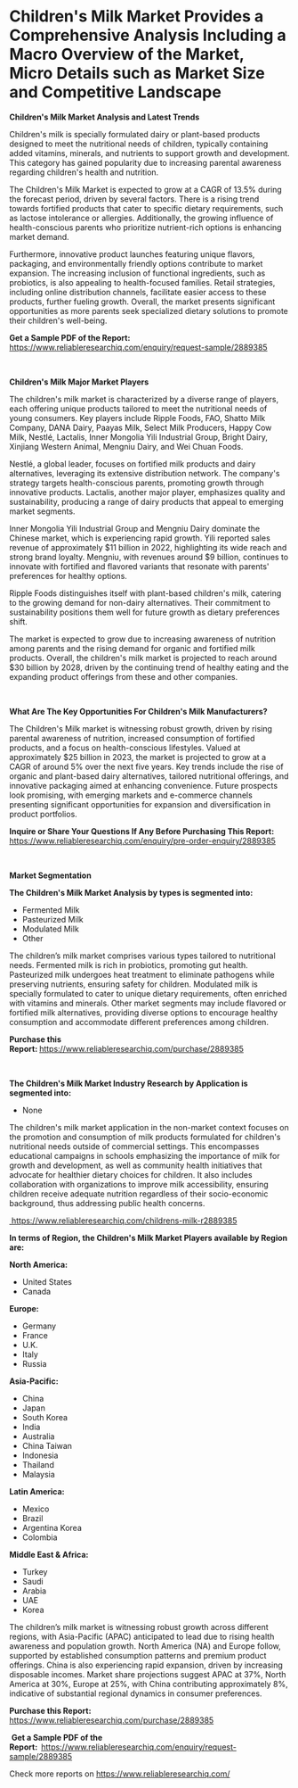 <p><h1>Children's Milk Market Provides a Comprehensive Analysis Including a Macro Overview of the Market, Micro Details such as Market Size and Competitive Landscape</h1></p><p><strong>Children's Milk Market Analysis and Latest Trends</strong></p>
<p><p>Children's milk is specially formulated dairy or plant-based products designed to meet the nutritional needs of children, typically containing added vitamins, minerals, and nutrients to support growth and development. This category has gained popularity due to increasing parental awareness regarding children's health and nutrition.</p><p>The Children's Milk Market is expected to grow at a CAGR of 13.5% during the forecast period, driven by several factors. There is a rising trend towards fortified products that cater to specific dietary requirements, such as lactose intolerance or allergies. Additionally, the growing influence of health-conscious parents who prioritize nutrient-rich options is enhancing market demand.  </p><p>Furthermore, innovative product launches featuring unique flavors, packaging, and environmentally friendly options contribute to market expansion. The increasing inclusion of functional ingredients, such as probiotics, is also appealing to health-focused families. Retail strategies, including online distribution channels, facilitate easier access to these products, further fueling growth. Overall, the market presents significant opportunities as more parents seek specialized dietary solutions to promote their children's well-being.</p></p>
<p><strong>Get a Sample PDF of the Report:&nbsp;</strong> <a href="https://www.reliableresearchiq.com/enquiry/request-sample/2889385?utm_campaign=2727&utm_medium=2&utm_source=Github&utm_content=ia&utm_term=14032025&utm_id=childrens-milk">https://www.reliableresearchiq.com/enquiry/request-sample/2889385</a></p>
<p>&nbsp;</p>
<p><strong>Children's Milk Major Market Players</strong></p>
<p><p>The children's milk market is characterized by a diverse range of players, each offering unique products tailored to meet the nutritional needs of young consumers. Key players include Ripple Foods, FAO, Shatto Milk Company, DANA Dairy, Paayas Milk, Select Milk Producers, Happy Cow Milk, Nestlé, Lactalis, Inner Mongolia Yili Industrial Group, Bright Dairy, Xinjiang Western Animal, Mengniu Dairy, and Wei Chuan Foods.</p><p>Nestlé, a global leader, focuses on fortified milk products and dairy alternatives, leveraging its extensive distribution network. The company's strategy targets health-conscious parents, promoting growth through innovative products. Lactalis, another major player, emphasizes quality and sustainability, producing a range of dairy products that appeal to emerging market segments.</p><p>Inner Mongolia Yili Industrial Group and Mengniu Dairy dominate the Chinese market, which is experiencing rapid growth. Yili reported sales revenue of approximately $11 billion in 2022, highlighting its wide reach and strong brand loyalty. Mengniu, with revenues around $9 billion, continues to innovate with fortified and flavored variants that resonate with parents' preferences for healthy options.</p><p>Ripple Foods distinguishes itself with plant-based children's milk, catering to the growing demand for non-dairy alternatives. Their commitment to sustainability positions them well for future growth as dietary preferences shift.</p><p>The market is expected to grow due to increasing awareness of nutrition among parents and the rising demand for organic and fortified milk products. Overall, the children's milk market is projected to reach around $30 billion by 2028, driven by the continuing trend of healthy eating and the expanding product offerings from these and other companies.</p></p>
<p>&nbsp;</p>
<p><strong>What Are The Key Opportunities For Children's Milk Manufacturers?</strong></p>
<p><p>The Children's Milk market is witnessing robust growth, driven by rising parental awareness of nutrition, increased consumption of fortified products, and a focus on health-conscious lifestyles. Valued at approximately $25 billion in 2023, the market is projected to grow at a CAGR of around 5% over the next five years. Key trends include the rise of organic and plant-based dairy alternatives, tailored nutritional offerings, and innovative packaging aimed at enhancing convenience. Future prospects look promising, with emerging markets and e-commerce channels presenting significant opportunities for expansion and diversification in product portfolios.</p></p>
<p><strong>Inquire or Share Your Questions If Any Before Purchasing This Report:</strong> <a href="https://www.reliableresearchiq.com/enquiry/pre-order-enquiry/2889385?utm_campaign=2727&utm_medium=2&utm_source=Github&utm_content=ia&utm_term=14032025&utm_id=childrens-milk">https://www.reliableresearchiq.com/enquiry/pre-order-enquiry/2889385</a></p>
<p>&nbsp;</p>
<p><strong>Market Segmentation</strong></p>
<p><strong>The Children's Milk Market Analysis by types is segmented into:</strong></p>
<p><ul><li>Fermented Milk</li><li>Pasteurized Milk</li><li>Modulated Milk</li><li>Other</li></ul></p>
<p><p>The children’s milk market comprises various types tailored to nutritional needs. Fermented milk is rich in probiotics, promoting gut health. Pasteurized milk undergoes heat treatment to eliminate pathogens while preserving nutrients, ensuring safety for children. Modulated milk is specially formulated to cater to unique dietary requirements, often enriched with vitamins and minerals. Other market segments may include flavored or fortified milk alternatives, providing diverse options to encourage healthy consumption and accommodate different preferences among children.</p></p>
<p><strong>Purchase this Report:&nbsp;</strong><a href="https://www.reliableresearchiq.com/purchase/2889385?utm_campaign=2727&utm_medium=2&utm_source=Github&utm_content=ia&utm_term=14032025&utm_id=childrens-milk">https://www.reliableresearchiq.com/purchase/2889385</a></p>
<p>&nbsp;</p>
<p><strong>The Children's Milk Market Industry Research by Application is segmented into:</strong></p>
<p><ul><li>None</li></ul></p>
<p><p>The children's milk market application in the non-market context focuses on the promotion and consumption of milk products formulated for children's nutritional needs outside of commercial settings. This encompasses educational campaigns in schools emphasizing the importance of milk for growth and development, as well as community health initiatives that advocate for healthier dietary choices for children. It also includes collaboration with organizations to improve milk accessibility, ensuring children receive adequate nutrition regardless of their socio-economic background, thus addressing public health concerns.</p></p>
<p><a href="https://www.reliableresearchiq.com/childrens-milk-r2889385?utm_campaign=2727&utm_medium=2&utm_source=Github&utm_content=ia&utm_term=14032025&utm_id=childrens-milk">&nbsp;https://www.reliableresearchiq.com/childrens-milk-r2889385</a></p>
<p><strong>In terms of Region, the Children's Milk Market Players available by Region are:</strong></p>
<p>
    <p> <strong> North America: </strong>
        <ul>
            <li>United States</li>
            <li>Canada</li>
        </ul>
        </p> 
    <p> <strong> Europe: </strong>
        <ul>
            <li>Germany</li>
            <li>France</li>
            <li>U.K.</li>
            <li>Italy</li>
            <li>Russia</li>
        </ul>
        </p> 
    <p> <strong> Asia-Pacific: </strong>
        <ul>
            <li>China</li>
            <li>Japan</li>
            <li>South Korea</li>
            <li>India</li>
            <li>Australia</li>
            <li>China Taiwan</li>
            <li>Indonesia</li>
            <li>Thailand</li>
            <li>Malaysia</li>
        </ul>
        </p> 
    <p> <strong> Latin America: </strong>
        <ul>
            <li>Mexico</li>
            <li>Brazil</li>
            <li>Argentina Korea</li>
            <li>Colombia</li>
        </ul>
        </p> 
    <p> <strong> Middle East & Africa: </strong>
        <ul>
            <li>Turkey</li>
            <li>Saudi</li>
            <li>Arabia</li>
            <li>UAE</li>
            <li>Korea</li>
        </ul>
    </p>
    </p>
<p><p>The children’s milk market is witnessing robust growth across different regions, with Asia-Pacific (APAC) anticipated to lead due to rising health awareness and population growth. North America (NA) and Europe follow, supported by established consumption patterns and premium product offerings. China is also experiencing rapid expansion, driven by increasing disposable incomes. Market share projections suggest APAC at 37%, North America at 30%, Europe at 25%, with China contributing approximately 8%, indicative of substantial regional dynamics in consumer preferences.</p></p>
<p><strong>Purchase this Report: </strong><a href="https://www.reliableresearchiq.com/purchase/2889385?utm_campaign=2727&utm_medium=2&utm_source=Github&utm_content=ia&utm_term=14032025&utm_id=childrens-milk">https://www.reliableresearchiq.com/purchase/2889385</a></p>
<p>&nbsp;<strong>Get a Sample PDF of the Report:&nbsp;&nbsp;</strong><a href="https://www.reliableresearchiq.com/enquiry/request-sample/2889385?utm_campaign=2727&utm_medium=2&utm_source=Github&utm_content=ia&utm_term=14032025&utm_id=childrens-milk">https://www.reliableresearchiq.com/enquiry/request-sample/2889385</a></p>
<p><strong></strong></p>
<p>Check more reports on <a href="https://www.reliableresearchiq.com/?utm_campaign=2727&utm_medium=2&utm_source=Github&utm_content=ia&utm_term=14032025&utm_id=childrens-milk">https://www.reliableresearchiq.com/</a></p>